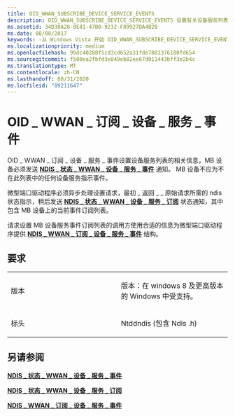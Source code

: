 ```yaml
---
title: OID_WWAN_SUBSCRIBE_DEVICE_SERVICE_EVENTS
description: OID_WWAN_SUBSCRIBE_DEVICE_SERVICE_EVENTS 设置有关设备服务列表的信息，MB 设备必须将其发送 NDIS_STATUS_WWAN_DEVICE_SERVICE_EVENT 通知。
ms.assetid: 34D38A28-0E81-47B0-9232-F89927DA4B2B
ms.date: 08/08/2017
keywords: -从 Windows Vista 开始 OID_WWAN_SUBSCRIBE_DEVICE_SERVICE_EVENTS 的网络驱动程序
ms.localizationpriority: medium
ms.openlocfilehash: 99dc40288f5cd3cd652a31fde7881376180fd654
ms.sourcegitcommit: f500ea2fbfd3e849eb82ee67d011443bff3e2b4c
ms.translationtype: MT
ms.contentlocale: zh-CN
ms.lasthandoff: 08/31/2020
ms.locfileid: "89211647"
---
```

# <a name="oid_wwan_subscribe_device_service_events"></a>OID \_ WWAN \_ 订阅 \_ 设备 \_ 服务 \_ 事件


OID \_ WWAN \_ 订阅 \_ 设备 \_ 服务 \_ 事件设置设备服务列表的相关信息，MB 设备必须发送 [**NDIS \_ 状态 \_ WWAN \_ 设备 \_ 服务 \_ 事件**](./ndis-status-wwan-device-service-event.md) 通知。 MB 设备不应为不在此列表中的任何设备服务指示事件。

微型端口驱动程序必须异步处理设置请求，最初 \_ 返回 \_ \_ 原始请求所需的 ndis 状态指示，稍后发送 [**NDIS \_ 状态 \_ WWAN \_ 设备 \_ 服务 \_ 订阅**](./ndis-status-wwan-device-service-subscription.md) 状态通知，其中包含 MB 设备上的当前事件订阅列表。

请求设置 MB 设备服务事件订阅列表的调用方使用合适的信息为微型端口驱动程序提供 [**NDIS \_ WWAN \_ 订阅 \_ 设备 \_ 服务 \_ 事件**](/windows-hardware/drivers/ddi/ndiswwan/ns-ndiswwan-_ndis_wwan_subscribe_device_service_events) 结构。

<a name="requirements"></a>要求
------------

<table>
<colgroup>
<col width="50%" />
<col width="50%" />
</colgroup>
<tbody>
<tr class="odd">
<td><p>版本</p></td>
<td><p>版本：在 windows 8 及更高版本的 Windows 中受支持。</p></td>
</tr>
<tr class="even">
<td><p>标头</p></td>
<td>Ntddndis (包含 Ndis .h) </td>
</tr>
</tbody>
</table>

## <a name="see-also"></a>另请参阅


[**NDIS \_ 状态 \_ WWAN \_ 设备 \_ 服务 \_ 事件**](./ndis-status-wwan-device-service-event.md)

[**NDIS \_ 状态 \_ WWAN \_ 设备 \_ 服务 \_ 订阅**](./ndis-status-wwan-device-service-subscription.md)

[**NDIS \_ WWAN \_ 订阅 \_ 设备 \_ 服务 \_ 事件**](/windows-hardware/drivers/ddi/ndiswwan/ns-ndiswwan-_ndis_wwan_subscribe_device_service_events)

 


